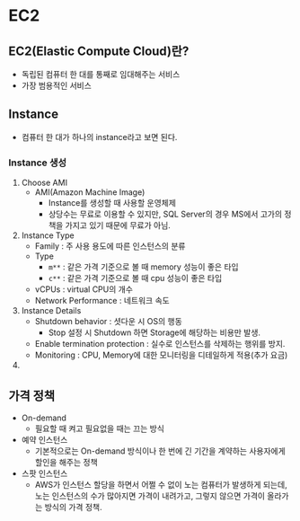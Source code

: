 # EC2
## EC2(Elastic Compute Cloud)란?
* 독립된 컴퓨터 한 대를 통째로 임대해주는 서비스
* 가장 범용적인 서비스

## Instance
* 컴퓨터 한 대가 하나의 instance라고 보면 된다.

### Instance 생성 
1. Choose AMI
   * AMI(Amazon Machine Image)
     * Instance를 생성할 때 사용할 운영체제
     * 상당수는 무료로 이용할 수 있지만, SQL Server의 경우 MS에서 고가의 정책을 가지고 있기 때문에 무료가 아님.
2. Instance Type
   * Family : 주 사용 용도에 따른 인스턴스의 분류
   * Type
     * `m**` : 같은 가격 기준으로 볼 때 memory 성능이 좋은 타입
     * `c**` : 같은 가격 기준으로 볼 때 cpu 성능이 좋은 타입
   * vCPUs : virtual CPU의 개수
   * Network Performance : 네트워크 속도
3. Instance Details
   * Shutdown behavior : 셧다운 시 OS의 행동
     * Stop 설정 시 Shutdown 하면 Storage에 해당하는 비용만 발생.
   * Enable termination protection : 실수로 인스턴스를 삭제하는 행위를 방지.
   * Monitoring : CPU, Memory에 대한 모니터링을 디테일하게 적용(추가 요금)
4. 

## 가격 정책
* On-demand
  * 필요할 때 켜고 필요없을 때는 끄는 방식
* 예약 인스턴스
  * 기본적으로는 On-demand 방식이나 한 번에 긴 기간을 계약하는 사용자에게 할인을 해주는 정책
* 스팟 인스턴스
  * AWS가 인스턴스 할당을 하면서 어쩔 수 없이 노는 컴퓨터가 발생하게 되는데, 노는 인스턴스의 수가 많아지면 가격이 내려가고, 그렇지 않으면 가격이 올라가는 방식의 가격 정책.